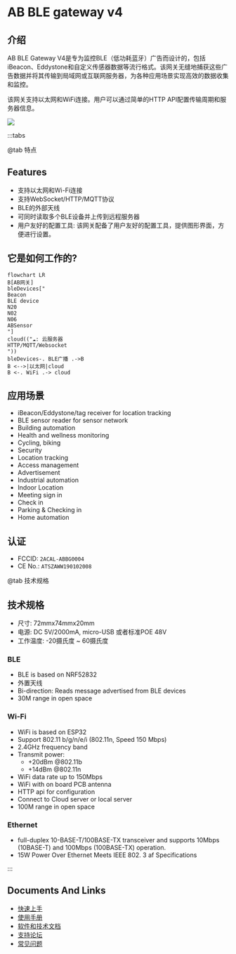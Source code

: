# AB BLE gateway v4 #

## 介绍

AB BLE Gateway V4是专为监控BLE（低功耗蓝牙）广告而设计的，包括iBeacon、Eddystone和自定义传感器数据等流行格式。该网关无缝地捕获这些广告数据并将其传输到局域网或互联网服务器，为各种应用场景实现高效的数据收集和监控。

该网关支持以太网和WiFi连接。用户可以通过简单的HTTP API配置传输周期和服务器信息。

<img src="https://i1.aprbrother.com/gateway41.jpg-640.jpg">

:::tabs

@tab 特点

## Features

- 支持以太网和Wi-Fi连接
- 支持WebSocket/HTTP/MQTT协议
- BLE的外部天线
- 可同时读取多个BLE设备并上传到远程服务器
- 用户友好的配置工具: 该网关配备了用户友好的配置工具，提供图形界面，方便进行设置。

## 它是如何工作的? ##

```mermaid
flowchart LR
B[AB网关]
bleDevices["
Beacon
BLE device
N20
N02
N06
ABSensor
"]
cloud(("☁️: 云服务器
HTTP/MQTT/Websocket
"))
bleDevices-. BLE广播 .->B
B <-->|以太网|cloud
B <-. WiFi .-> cloud
```
## 应用场景

  - iBeacon/Eddystone/tag receiver for location tracking
  - BLE sensor reader for sensor network
  - Building automation
  - Health and wellness monitoring
  - Cycling, biking
  - Security
  - Location tracking
  - Access management
  - Advertisement
  - Industrial automation
  - Indoor Location
  - Meeting sign in
  - Check in
  - Parking & Checking in
  - Home automation

## 认证

* FCCID: `2ACAL-ABBG0004`
* CE No.: `ATSZAWW190102008`

@tab 技术规格

## 技术规格 ##

- 尺寸: 72mmx74mmx20mm
- 电源: DC 5V/2000mA, micro-USB 或者标准POE 48V
- 工作温度: -20摄氏度 ~ 60摄氏度

### BLE

- BLE is based on NRF52832 
- 外置天线
- Bi-direction: Reads message advertised from BLE devices 
- 30M range in open space

### Wi-Fi

  - WiFi is based on ESP32
  - Support 802.11 b/g/n/e/i (802.11n, Speed 150 Mbps)
  - 2.4GHz frequency band
  - Transmit power:
      - \+20dBm @802.11b
      - \+14dBm @802.11n
  - WiFi data rate up to 150Mbps
  - WiFi with on board PCB antenna
  - HTTP api for configuration
  - Connect to Cloud server or local server
  - 100M range in open space

### Ethernet

  - full-duplex 10-BASE-T/100BASE-TX transceiver and supports 10Mbps
    (10BASE-T) and 100Mbps (100BASE-TX) operation.
  - 15W Power Over Ethernet Meets IEEE 802. 3 af Specifications

:::

## Documents And Links

- [快速上手](Quick_Start_For_AB_BLE_Gateway_V4.md)
- [使用手册](User_Guide_For_AB_BLE_Gateway_V4.md)
- [软件和技术文档](Software_AB_BLE_Gateway_V4.md)
- [支持论坛](http://bbs.aprbrother.com/c/wifi)
- [常见问题](FAQ_For_AB_BLE_Gateway_V4.md)


